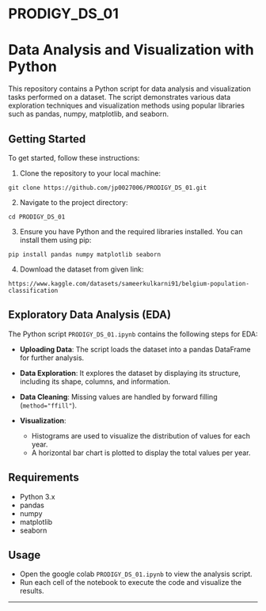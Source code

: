 # PRODIGY_DS_01

# Data Analysis and Visualization with Python

This repository contains a Python script for data analysis and visualization tasks performed on a dataset. The script demonstrates various data exploration techniques and visualization methods using popular libraries such as pandas, numpy, matplotlib, and seaborn.

## Getting Started

To get started, follow these instructions:

1. Clone the repository to your local machine:

```
git clone https://github.com/jp0027006/PRODIGY_DS_01.git
```

2. Navigate to the project directory:

```
cd PRODIGY_DS_01
```

3. Ensure you have Python and the required libraries installed. You can install them using pip:

```
pip install pandas numpy matplotlib seaborn
```

4. Download the dataset from given link:

```
https://www.kaggle.com/datasets/sameerkulkarni91/belgium-population-classification
```

## Exploratory Data Analysis (EDA)

The Python script `PRODIGY_DS_01.ipynb` contains the following steps for EDA:

- **Uploading Data**: The script loads the dataset into a pandas DataFrame for further analysis.
  
- **Data Exploration**: It explores the dataset by displaying its structure, including its shape, columns, and information.

- **Data Cleaning**: Missing values are handled by forward filling (`method="ffill"`).

- **Visualization**:
  - Histograms are used to visualize the distribution of values for each year.
  - A horizontal bar chart is plotted to display the total values per year.

## Requirements

- Python 3.x
- pandas
- numpy
- matplotlib
- seaborn

## Usage

- Open the google colab `PRODIGY_DS_01.ipynb` to view the analysis script.
- Run each cell of the notebook to execute the code and visualize the results.

----
